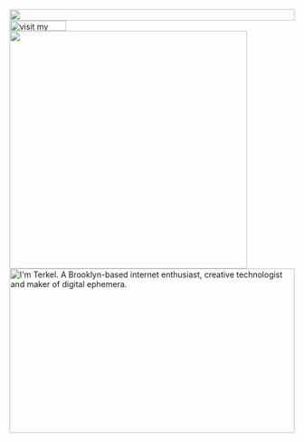 <picture>
  <source media="(prefers-color-scheme: dark)" srcset="https://vxyux.vxyux.workers.dev?section=top&theme=dark">
  <img src="https://vxyux.vxyux.workers.dev?section=top&theme=light" width="100%" height="20" align="left">
</picture>
<a href="https://portfolio-vxyux.vercel.app/">
  <picture>
    <source media="(prefers-color-scheme: dark)" srcset="https://vxyux.vxyux.workers.dev?section=link-website&theme=dark" label="Visit">
    <img src="https://vxyux.vxyux.workers.dev?section=link-website&theme=light&i=0" alt="visit my website" width="100" height="18px" align="left">
  </picture>
</a>
<!-- <img src="data:null;," width="100%" height="0" align="left" alt="">
<a href="https://twitter.com">
  <picture>
    <source media="(prefers-color-scheme: dark)" srcset="https://vxyux.vxyux.workers.dev?section=link-twitter&theme=dark">
    <img src="https://vxyux.vxyux.workers.dev?section=link-twitter&theme=light&i=1" alt="visit my Twitter/X profile" width="100" height="18" align="left">
  </picture>
</a>
<img src="data:null;," width="100%" height="0" align="left" alt="">
<a href="https://www.instagram.com">
  <picture>
    <source media="(prefers-color-scheme: dark)" srcset="https://vxyux.vxyux.workers.dev?section=link-instagram&theme=dark">
    <img src="https://vxyux.vxyux.workers.dev?section=link-instagram&theme=light&i=2" alt="visit my Instagram" width="100" height="18" align="left">
  </picture>
</a> -->
<img src="data:null;," width="100%" height="0" align="left" alt="">
<picture>
  <source media="(prefers-color-scheme: dark)" srcset="https://vxyux.vxyux.workers.dev?section=fallback&theme=dark">
  <img src="https://vxyux.vxyux.workers.dev?section=fallback&theme=light" alt="" width="420" align="left">
</picture>
<picture>
  <source media="(prefers-color-scheme: dark)" srcset="https://vxyux.vxyux.workers.dev?section=main&theme=dark">
  <img src="https://vxyux.vxyux.workers.dev?section=main&theme=light" alt="I'm Terkel. A Brooklyn-based internet enthusiast, creative technologist and maker of digital ephemera." width="100%" height="290" align="left">
</picture>